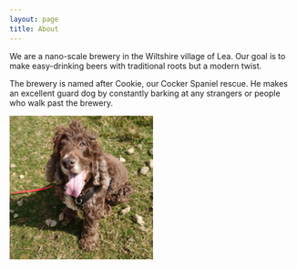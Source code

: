 ```yaml
---
layout: page
title: About
---
```


We are a nano-scale brewery in the Wiltshire village of Lea. 
Our goal is to make easy-drinking beers with traditional roots but a modern twist.

The brewery is named after Cookie, our Cocker Spaniel rescue. He makes an excellent guard dog by constantly barking at any strangers or people who walk past the brewery.


<img alt="Cookie, the barking spaniel" src="/img/cookie.jpg" width="50%" class="img-circle center-block" />
